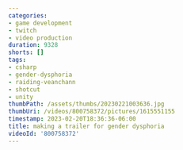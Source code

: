 ```yaml
---
categories:
- game development
- twitch
- video production
duration: 9328
shorts: []
tags:
- csharp
- gender-dysphoria
- raiding-veanchann
- shotcut
- unity
thumbPath: /assets/thumbs/20230221003636.jpg
thumbUri: /videos/800758372/pictures/1615551155
timestamp: 2023-02-20T18:36:36-06:00
title: making a trailer for gender dysphoria
videoId: '800758372'
---
```

